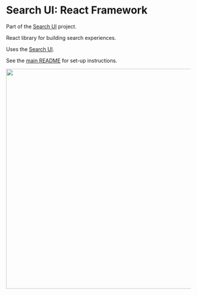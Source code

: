 # Search UI: React Framework

Part of the [Search UI](https://github.com/ivantage/search-ui) project.

React library for building search experiences.

Uses the [Search UI](../search-ui/README.md).

See the [main README](../../README.md) for set-up instructions.

<img src="./resources/screenshot.png" width="600">
